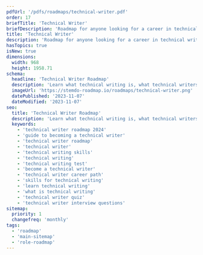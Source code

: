 ```yaml
---
pdfUrl: '/pdfs/roadmaps/technical-writer.pdf'
order: 17
briefTitle: 'Technical Writer'
briefDescription: 'Roadmap for anyone looking for a career in technical writing'
title: 'Technical Writer'
description: 'Roadmap for anyone looking for a career in technical writing'
hasTopics: true
isNew: true
dimensions:
  width: 968
  height: 1958.71
schema:
  headline: 'Technical Writer Roadmap'
  description: 'Learn what technical writing is, what technical writers do and how to become one using our community-driven roadmap.'
  imageUrl: 'https://stemdo-roadmap.io/roadmaps/technical-writer.png'
  datePublished: '2023-11-07'
  dateModified: '2023-11-07'
seo:
  title: 'Technical Writer Roadmap'
  description: 'Learn what technical writing is, what technical writers do and how to become one using our community-driven roadmap.'
  keywords:
    - 'technical writer roadmap 2024'
    - 'guide to becoming a technical writer'
    - 'technical writer roadmap'
    - 'technical writer'
    - 'technical writing skills'
    - 'technical writing'
    - 'technical writing test'
    - 'become a technical writer'
    - 'technical writer career path'
    - 'skills for technical writing'
    - 'learn technical writing'
    - 'what is technical writing'
    - 'technical writer quiz'
    - 'technical writer interview questions'
sitemap:
  priority: 1
  changefreq: 'monthly'
tags:
  - 'roadmap'
  - 'main-sitemap'
  - 'role-roadmap'
---
```

